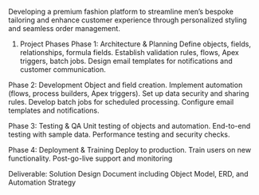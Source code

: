 Developing a premium fashion platform to streamline men’s bespoke tailoring and enhance customer experience through personalized styling and seamless order management.

1. Project Phases
Phase 1: Architecture & Planning
Define objects, fields, relationships, formula fields.
Establish validation rules, flows, Apex triggers, batch jobs.
Design email templates for notifications and customer communication.

Phase 2: Development
Object and field creation.
Implement automation (flows, process builders, Apex triggers).
Set up data security and sharing rules.
Develop batch jobs for scheduled processing.
Configure email templates and notifications.

Phase 3: Testing & QA
Unit testing of objects and automation.
End-to-end testing with sample data.
Performance testing and security checks.

Phase 4: Deployment & Training
Deploy to production.
Train users on new functionality.
Post-go-live support and monitoring

Deliverable:
Solution Design Document including Object Model, ERD, and Automation Strategy
